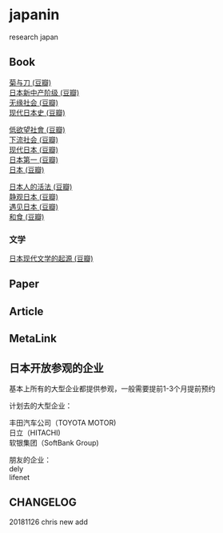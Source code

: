 # japanin
research japan

## Book
[菊与刀 (豆瓣)](https://book.douban.com/subject/10540815/)  
[日本新中产阶级 (豆瓣)](https://book.douban.com/subject/26909585/)  
[无缘社会 (豆瓣)](https://book.douban.com/subject/25822105/)  
[现代日本史 (豆瓣)](https://book.douban.com/subject/26907972/)  

[低欲望社會 (豆瓣)](https://book.douban.com/subject/26889057/)  
[下流社会 (豆瓣)](https://book.douban.com/subject/30252632/)  
[现代日本 (豆瓣)](https://book.douban.com/subject/25870757/)  
[日本第一 (豆瓣)](https://book.douban.com/subject/26606521/)  
[日本 (豆瓣)](https://book.douban.com/subject/3803966/)  

[日本人的活法 (豆瓣)](https://book.douban.com/subject/26949594/)  
[静观日本 (豆瓣)](https://book.douban.com/subject/26673851/)  
[遇见日本 (豆瓣)](https://book.douban.com/subject/30168577/)  
[和食 (豆瓣)](https://book.douban.com/subject/27087872/)  

### 文学
[日本现代文学的起源 (豆瓣)](https://book.douban.com/subject/1048364/)

## Paper

## Article

## MetaLink

## 日本开放参观的企业

基本上所有的大型企业都提供参观，一般需要提前1-3个月提前预约

计划去的大型企业：

丰田汽车公司（TOYOTA MOTOR)  
日立（HITACHI)  
软银集团（SoftBank Group)  

朋友的企业：  
dely  
lifenet

## CHANGELOG

20181126 chris new add 
